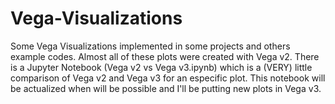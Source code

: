# Vega-Visualizations
Some Vega Visualizations implemented in some projects and others example codes.
Almost all of these plots were created with Vega v2.
There is a Jupyter Notebook (Vega v2 vs Vega v3.ipynb) which is a (VERY) little comparison of Vega v2 and Vega v3 for an especific plot. This notebook will be actualized when will be possible and I'll be putting new plots in Vega v3.
